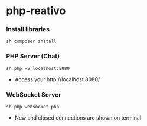 # php-reativo


### Install libraries
```sh composer install```

### PHP Server (Chat)
```sh php -S localhost:8080```
 * Access your http://localhost:8080/

 ### WebSocket Server
```sh php websocket.php```
 * New and closed connections are shown on terminal